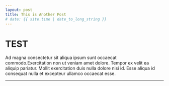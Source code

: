 ```yaml
---
layout: post
title: This is Another Post
# date: {{ site.time | date_to_long_string }}
---
```

# **TEST**

Ad magna consectetur sit aliqua ipsum sunt occaecat commodo.Exercitation non ut veniam amet dolore. Tempor ex velit ea aliquip pariatur. Mollit exercitation duis nulla dolore nisi id. Esse aliqua id consequat nulla et excepteur ullamco occaecat esse.

<hr>